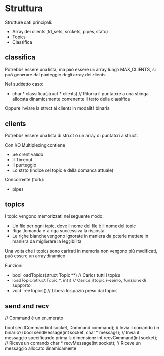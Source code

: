 # Struttura

Strutture dati principali:
- Array dei clients (fd_sets, sockets, pipes, stato)
- Topics
- Classifica

## classifica

Potrebbe essere una lista, ma può essere un array lungo MAX_CLIENTS, si può generare dal punteggio degli array dei clients

Nel suddetto caso:
- char * classifica(struct * clients) // Ritorna il puntatore a una stringa allocata dinamicamente contenente il testo della classifica

Oppure inviare la struct ai clients in modalità binaria

## clients

Potrebbe essere una lista di struct o un array di puntatori a struct.

Con I/O Multiplexing contiene
- Se client valido
- Il Timeout
- Il punteggio
- Lo stato (indice del topic e della domanda attuale)

Concorrente (fork):
- pipes

## topics

I topic vengono memorizzati nel seguente modo:
- Un file per ogni topic, dove il nome del file è il nome del topic
- Riga domanda e la riga successiva la risposta
- Le righe bianche vengono ignorate in maniera da poterle mettere in maniera da migliorare la leggibilità

Una volta che i topics sono caricati in memoria non vengono più modificati, può essere un array dinamico

Funzioni:
- bool loadTopics(struct Topic **) // Carica tutti i topics
- loadTopic(struct Topic *, int i) // Carica il topic i-esimo, funzione di supporto
- void freeTopics() // Libera lo spazio preso dai topics 

## send and recv

// Command è un enumerato

bool sendCommand(int socket, Command command); // Invia il comando (in binario?)
bool sendMessage(int socket, char * message); // Invia il messaggio specificando prima la dimensione
int recvCommand(int socket); // Riceve un comando
char * recvMessage(int socket); // Riceve un messaggio allocato dinamicamente